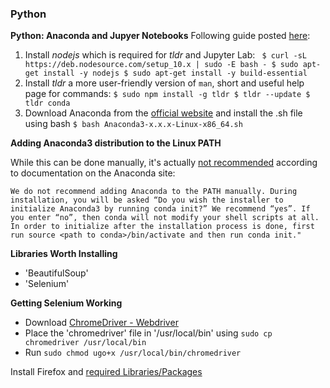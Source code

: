 

### Python

**Python: Anaconda and Jupyer Notebooks**
Following guide posted [here](https://randlow.github.io/posts/python/set-up-pixelbook-python/#install-nodejs):


 1. Install _nodejs_ which is required for _tldr_ and Jupyter Lab:
 ` $ curl -sL https://deb.nodesource.com/setup_10.x | sudo -E bash -
$ sudo apt-get install -y nodejs
$ sudo apt-get install -y build-essential`
 2. Install _tldr_ a more user-friendly version of `man`, short and useful help page for commands:
 `$ sudo npm install -g tldr
  $ tldr --update
  $ tldr conda`
 3. Download Anaconda from the [official website](https://www.anaconda.com/download/#linux) and install the .sh file using bash
 `$ bash Anaconda3-x.x.x-Linux-x86_64.sh`

**Adding Anaconda3 distribution to the Linux PATH**

While this can be done manually, it's actually [not recommended](https://docs.anaconda.com/anaconda/user-guide/faq/#) according to documentation on the Anaconda site:

  `We do not recommend adding Anaconda to the PATH manually. During installation, you will be asked “Do you wish the installer to initialize Anaconda3 by running conda init?” We recommend “yes”. If you enter “no”, then conda will not modify your shell scripts at all. In order to initialize after the installation process is done, first run source <path to conda>/bin/activate and then run conda init."`



**Libraries Worth Installing**
- 'BeautifulSoup'
- 'Selenium'


**Getting Selenium Working**
- Download [ChromeDriver - Webdriver](https://chromedriver.chromium.org/downloads)
- Place the 'chromedriver' file in '/usr/local/bin' using `sudo cp chromedriver /usr/local/bin`
- Run `sudo chmod ugo+x /usr/local/bin/chromedriver`


Install Firefox and [required Libraries/Packages](https://www.mozilla.org/en-US/firefox/74.0.1/system-requirements/)
